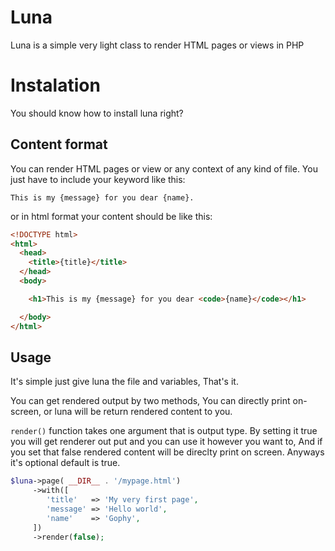 # Luna
Luna is a simple very light class to render HTML pages or views in PHP

# Instalation
You should know how to install luna right?

## Content format
You can render HTML pages or view or any context of any kind of file. You just have to include your keyword like this:
```
This is my {message} for you dear {name}.
```
or in html format your content should be like this:
```html
<!DOCTYPE html>
<html>
  <head>
    <title>{title}</title>
  </head>
  <body>

    <h1>This is my {message} for you dear <code>{name}</code></h1>

  </body>
</html>
```

## Usage
It's simple just give luna the file and variables, That's it.

You can get rendered output by two methods, You can directly print on-screen, or luna will be return rendered content to you.

`render()` function takes one argument that is output type. By setting it true you will get renderer out put and you can use it however you want to, And if you set that false rendered content will be direclty print on screen. Anyways it's optional default is true.
```php
$luna->page( __DIR__ . '/mypage.html')
     ->with([
        'title'   => 'My very first page',
        'message' => 'Hello world',
        'name'    => 'Gophy',
     ])
     ->render(false);
```
